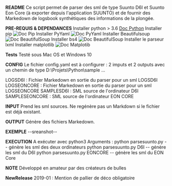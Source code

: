 **README**
Ce script permet de parser des sml de type Suunto D6I et Suunto Eon Core (à exporter depuis l'application SUUNTO) et de fournir des Markedown de logsbook synthétiques des informations de la plongée.

**PRE-REQUIS & DEPENDANCES**
Installer python > 3.6 [Doc Python](https://www.python.org/downloads/)
Installer pip ![Doc Pip](https://pip.pypa.io/en/stable/installing/)
Installer PyYaml ![Doc PyYaml](https://pyyaml.org/)
Installer Beautifulsoup ![Doc BeautifulSoup](https://www.crummy.com/software/BeautifulSoup/bs4/doc/)
Installer bs4 ![Doc BeautifulSoup](https://www.crummy.com/software/BeautifulSoup/bs4/doc/)
Installer le parseur lxml
Installer matplotlib ![Doc Matplotib](https://matplotlib.org/)

**Tests**
Testé sous Mac OS  et Windows 10

**CONFIG**
Le fichier config.yaml est à configurer :
2 imputs et 2 outputs avec un chemin de type D:\Projets\Python\sample ...  

LOGSD6I : Fichier Markedown en sortie du parser pour un sml LOGSD6I
LOGSEONCORE : Fichier Markedown en sortie du parser pour un sml LOGSEONCORE
SAMPLESD6I : SML source de l'ordinateur D6I
SAMPLESEONCORE : SML source de l'ordinateur EON CORE

**INPUT**
Prend les sml sources. Ne regénère pas un Markdown si le fichier est déjà existant.

**OUTPUT**
Génère des fichiers Markedown.

**EXEMPLE**
--sreanshot--

**EXECUTION**
A exécuter avec python3
Arguments :
 python parsesuunto.py  -- génère les sml des deux ordinateurs
 python parsesuunto.py D6I -- génère les sml du D6I
 python parsesuunto.py EONCORE -- génère les sml du EON Core

 **NOTE**
 Développé en amateur par des créateurs de bulles

 **NewRelease**
 2019-01 : Mention de pallier de déco obligatoire
